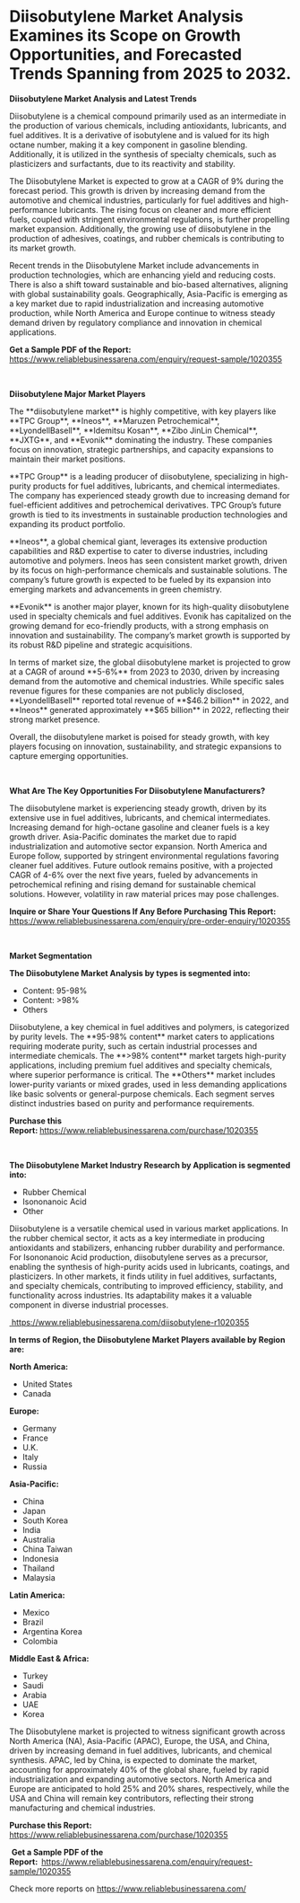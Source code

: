<p><h1>Diisobutylene Market Analysis Examines its Scope on Growth Opportunities, and Forecasted Trends Spanning from 2025 to 2032.</h1></p><p><strong>Diisobutylene Market Analysis and Latest Trends</strong></p>
<p><p>Diisobutylene is a chemical compound primarily used as an intermediate in the production of various chemicals, including antioxidants, lubricants, and fuel additives. It is a derivative of isobutylene and is valued for its high octane number, making it a key component in gasoline blending. Additionally, it is utilized in the synthesis of specialty chemicals, such as plasticizers and surfactants, due to its reactivity and stability.</p><p>The Diisobutylene Market is expected to grow at a CAGR of 9% during the forecast period. This growth is driven by increasing demand from the automotive and chemical industries, particularly for fuel additives and high-performance lubricants. The rising focus on cleaner and more efficient fuels, coupled with stringent environmental regulations, is further propelling market expansion. Additionally, the growing use of diisobutylene in the production of adhesives, coatings, and rubber chemicals is contributing to its market growth.</p><p>Recent trends in the Diisobutylene Market include advancements in production technologies, which are enhancing yield and reducing costs. There is also a shift toward sustainable and bio-based alternatives, aligning with global sustainability goals. Geographically, Asia-Pacific is emerging as a key market due to rapid industrialization and increasing automotive production, while North America and Europe continue to witness steady demand driven by regulatory compliance and innovation in chemical applications.</p></p>
<p><strong>Get a Sample PDF of the Report:&nbsp;</strong> <a href="https://www.reliablebusinessarena.com/enquiry/request-sample/1020355?utm_campaign=2097&utm_medium=2&utm_source=Github&utm_content=ia&utm_term=26012025&utm_id=diisobutylene">https://www.reliablebusinessarena.com/enquiry/request-sample/1020355</a></p>
<p>&nbsp;</p>
<p><strong>Diisobutylene Major Market Players</strong></p>
<p><p>The **diisobutylene market** is highly competitive, with key players like **TPC Group**, **Ineos**, **Maruzen Petrochemical**, **LyondellBasell**, **Idemitsu Kosan**, **Zibo JinLin Chemical**, **JXTG**, and **Evonik** dominating the industry. These companies focus on innovation, strategic partnerships, and capacity expansions to maintain their market positions.</p><p>**TPC Group** is a leading producer of diisobutylene, specializing in high-purity products for fuel additives, lubricants, and chemical intermediates. The company has experienced steady growth due to increasing demand for fuel-efficient additives and petrochemical derivatives. TPC Group’s future growth is tied to its investments in sustainable production technologies and expanding its product portfolio.</p><p>**Ineos**, a global chemical giant, leverages its extensive production capabilities and R&D expertise to cater to diverse industries, including automotive and polymers. Ineos has seen consistent market growth, driven by its focus on high-performance chemicals and sustainable solutions. The company’s future growth is expected to be fueled by its expansion into emerging markets and advancements in green chemistry.</p><p>**Evonik** is another major player, known for its high-quality diisobutylene used in specialty chemicals and fuel additives. Evonik has capitalized on the growing demand for eco-friendly products, with a strong emphasis on innovation and sustainability. The company’s market growth is supported by its robust R&D pipeline and strategic acquisitions.</p><p>In terms of market size, the global diisobutylene market is projected to grow at a CAGR of around **5-6%** from 2023 to 2030, driven by increasing demand from the automotive and chemical industries. While specific sales revenue figures for these companies are not publicly disclosed, **LyondellBasell** reported total revenue of **$46.2 billion** in 2022, and **Ineos** generated approximately **$65 billion** in 2022, reflecting their strong market presence.</p><p>Overall, the diisobutylene market is poised for steady growth, with key players focusing on innovation, sustainability, and strategic expansions to capture emerging opportunities.</p></p>
<p>&nbsp;</p>
<p><strong>What Are The Key Opportunities For Diisobutylene Manufacturers?</strong></p>
<p><p>The diisobutylene market is experiencing steady growth, driven by its extensive use in fuel additives, lubricants, and chemical intermediates. Increasing demand for high-octane gasoline and cleaner fuels is a key growth driver. Asia-Pacific dominates the market due to rapid industrialization and automotive sector expansion. North America and Europe follow, supported by stringent environmental regulations favoring cleaner fuel additives. Future outlook remains positive, with a projected CAGR of 4-6% over the next five years, fueled by advancements in petrochemical refining and rising demand for sustainable chemical solutions. However, volatility in raw material prices may pose challenges.</p></p>
<p><strong>Inquire or Share Your Questions If Any Before Purchasing This Report:</strong> <a href="https://www.reliablebusinessarena.com/enquiry/pre-order-enquiry/1020355?utm_campaign=2097&utm_medium=2&utm_source=Github&utm_content=ia&utm_term=26012025&utm_id=diisobutylene">https://www.reliablebusinessarena.com/enquiry/pre-order-enquiry/1020355</a></p>
<p>&nbsp;</p>
<p><strong>Market Segmentation</strong></p>
<p><strong>The Diisobutylene Market Analysis by types is segmented into:</strong></p>
<p><ul><li>Content: 95-98%</li><li>Content: >98%</li><li>Others</li></ul></p>
<p><p>Diisobutylene, a key chemical in fuel additives and polymers, is categorized by purity levels. The **95-98% content** market caters to applications requiring moderate purity, such as certain industrial processes and intermediate chemicals. The **>98% content** market targets high-purity applications, including premium fuel additives and specialty chemicals, where superior performance is critical. The **Others** market includes lower-purity variants or mixed grades, used in less demanding applications like basic solvents or general-purpose chemicals. Each segment serves distinct industries based on purity and performance requirements.</p></p>
<p><strong>Purchase this Report:&nbsp;</strong><a href="https://www.reliablebusinessarena.com/purchase/1020355?utm_campaign=2097&utm_medium=2&utm_source=Github&utm_content=ia&utm_term=26012025&utm_id=diisobutylene">https://www.reliablebusinessarena.com/purchase/1020355</a></p>
<p>&nbsp;</p>
<p><strong>The Diisobutylene Market Industry Research by Application is segmented into:</strong></p>
<p><ul><li>Rubber Chemical</li><li>Isononanoic Acid</li><li>Other</li></ul></p>
<p><p>Diisobutylene is a versatile chemical used in various market applications. In the rubber chemical sector, it acts as a key intermediate in producing antioxidants and stabilizers, enhancing rubber durability and performance. For Isononanoic Acid production, diisobutylene serves as a precursor, enabling the synthesis of high-purity acids used in lubricants, coatings, and plasticizers. In other markets, it finds utility in fuel additives, surfactants, and specialty chemicals, contributing to improved efficiency, stability, and functionality across industries. Its adaptability makes it a valuable component in diverse industrial processes.</p></p>
<p><a href="https://www.reliablebusinessarena.com/diisobutylene-r1020355?utm_campaign=2097&utm_medium=2&utm_source=Github&utm_content=ia&utm_term=26012025&utm_id=diisobutylene">&nbsp;https://www.reliablebusinessarena.com/diisobutylene-r1020355</a></p>
<p><strong>In terms of Region, the Diisobutylene Market Players available by Region are:</strong></p>
<p>
    <p> <strong> North America: </strong>
        <ul>
            <li>United States</li>
            <li>Canada</li>
        </ul>
        </p> 
    <p> <strong> Europe: </strong>
        <ul>
            <li>Germany</li>
            <li>France</li>
            <li>U.K.</li>
            <li>Italy</li>
            <li>Russia</li>
        </ul>
        </p> 
    <p> <strong> Asia-Pacific: </strong>
        <ul>
            <li>China</li>
            <li>Japan</li>
            <li>South Korea</li>
            <li>India</li>
            <li>Australia</li>
            <li>China Taiwan</li>
            <li>Indonesia</li>
            <li>Thailand</li>
            <li>Malaysia</li>
        </ul>
        </p> 
    <p> <strong> Latin America: </strong>
        <ul>
            <li>Mexico</li>
            <li>Brazil</li>
            <li>Argentina Korea</li>
            <li>Colombia</li>
        </ul>
        </p> 
    <p> <strong> Middle East & Africa: </strong>
        <ul>
            <li>Turkey</li>
            <li>Saudi</li>
            <li>Arabia</li>
            <li>UAE</li>
            <li>Korea</li>
        </ul>
    </p>
    </p>
<p><p>The Diisobutylene market is projected to witness significant growth across North America (NA), Asia-Pacific (APAC), Europe, the USA, and China, driven by increasing demand in fuel additives, lubricants, and chemical synthesis. APAC, led by China, is expected to dominate the market, accounting for approximately 40% of the global share, fueled by rapid industrialization and expanding automotive sectors. North America and Europe are anticipated to hold 25% and 20% shares, respectively, while the USA and China will remain key contributors, reflecting their strong manufacturing and chemical industries.</p></p>
<p><strong>Purchase this Report: </strong><a href="https://www.reliablebusinessarena.com/purchase/1020355?utm_campaign=2097&utm_medium=2&utm_source=Github&utm_content=ia&utm_term=26012025&utm_id=diisobutylene">https://www.reliablebusinessarena.com/purchase/1020355</a></p>
<p>&nbsp;<strong>Get a Sample PDF of the Report:&nbsp;&nbsp;</strong><a href="https://www.reliablebusinessarena.com/enquiry/request-sample/1020355?utm_campaign=2097&utm_medium=2&utm_source=Github&utm_content=ia&utm_term=26012025&utm_id=diisobutylene">https://www.reliablebusinessarena.com/enquiry/request-sample/1020355</a></p>
<p><strong></strong></p>
<p>Check more reports on <a href="https://www.reliablebusinessarena.com/?utm_campaign=2097&utm_medium=2&utm_source=Github&utm_content=ia&utm_term=26012025&utm_id=diisobutylene">https://www.reliablebusinessarena.com/</a></p>